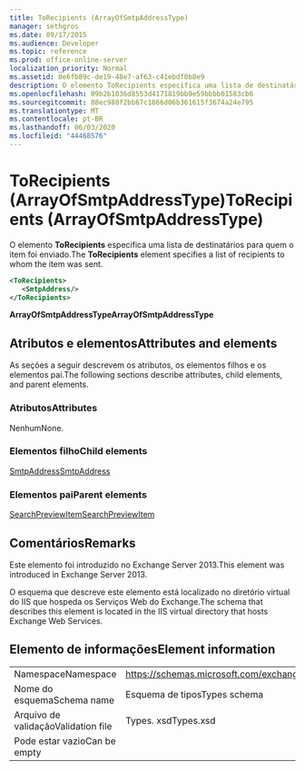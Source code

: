 ```yaml
---
title: ToRecipients (ArrayOfSmtpAddressType)
manager: sethgros
ms.date: 09/17/2015
ms.audience: Developer
ms.topic: reference
ms.prod: office-online-server
localization_priority: Normal
ms.assetid: 0e6fb89c-de19-48e7-af63-c41ebdf0b8e9
description: O elemento ToRecipients especifica uma lista de destinatários para quem o item foi enviado.
ms.openlocfilehash: 09b2b1036d8553d4171819bb9e59bbbb01583cb6
ms.sourcegitcommit: 88ec988f2bb67c1866d06b361615f3674a24e795
ms.translationtype: MT
ms.contentlocale: pt-BR
ms.lasthandoff: 06/03/2020
ms.locfileid: "44468576"
---
```

# <a name="torecipients-arrayofsmtpaddresstype"></a><span data-ttu-id="a25bd-103">ToRecipients (ArrayOfSmtpAddressType)</span><span class="sxs-lookup"><span data-stu-id="a25bd-103">ToRecipients (ArrayOfSmtpAddressType)</span></span>

<span data-ttu-id="a25bd-104">O elemento **ToRecipients** especifica uma lista de destinatários para quem o item foi enviado.</span><span class="sxs-lookup"><span data-stu-id="a25bd-104">The **ToRecipients** element specifies a list of recipients to whom the item was sent.</span></span> 
  
```XML
<ToRecipients>
   <SmtpAddress/>
</ToRecipients>
```

 <span data-ttu-id="a25bd-105">**ArrayOfSmtpAddressType**</span><span class="sxs-lookup"><span data-stu-id="a25bd-105">**ArrayOfSmtpAddressType**</span></span>
## <a name="attributes-and-elements"></a><span data-ttu-id="a25bd-106">Atributos e elementos</span><span class="sxs-lookup"><span data-stu-id="a25bd-106">Attributes and elements</span></span>

<span data-ttu-id="a25bd-107">As seções a seguir descrevem os atributos, os elementos filhos e os elementos pai.</span><span class="sxs-lookup"><span data-stu-id="a25bd-107">The following sections describe attributes, child elements, and parent elements.</span></span>
  
### <a name="attributes"></a><span data-ttu-id="a25bd-108">Atributos</span><span class="sxs-lookup"><span data-stu-id="a25bd-108">Attributes</span></span>

<span data-ttu-id="a25bd-109">Nenhum</span><span class="sxs-lookup"><span data-stu-id="a25bd-109">None.</span></span>
  
### <a name="child-elements"></a><span data-ttu-id="a25bd-110">Elementos filho</span><span class="sxs-lookup"><span data-stu-id="a25bd-110">Child elements</span></span>

[<span data-ttu-id="a25bd-111">SmtpAddress</span><span class="sxs-lookup"><span data-stu-id="a25bd-111">SmtpAddress</span></span>](smtpaddress.md)
  
### <a name="parent-elements"></a><span data-ttu-id="a25bd-112">Elementos pai</span><span class="sxs-lookup"><span data-stu-id="a25bd-112">Parent elements</span></span>

[<span data-ttu-id="a25bd-113">SearchPreviewItem</span><span class="sxs-lookup"><span data-stu-id="a25bd-113">SearchPreviewItem</span></span>](searchpreviewitem.md)
  
## <a name="remarks"></a><span data-ttu-id="a25bd-114">Comentários</span><span class="sxs-lookup"><span data-stu-id="a25bd-114">Remarks</span></span>

<span data-ttu-id="a25bd-115">Este elemento foi introduzido no Exchange Server 2013.</span><span class="sxs-lookup"><span data-stu-id="a25bd-115">This element was introduced in Exchange Server 2013.</span></span>
  
<span data-ttu-id="a25bd-116">O esquema que descreve este elemento está localizado no diretório virtual do IIS que hospeda os Serviços Web do Exchange.</span><span class="sxs-lookup"><span data-stu-id="a25bd-116">The schema that describes this element is located in the IIS virtual directory that hosts Exchange Web Services.</span></span>
  
## <a name="element-information"></a><span data-ttu-id="a25bd-117">Elemento de informações</span><span class="sxs-lookup"><span data-stu-id="a25bd-117">Element information</span></span>

|||
|:-----|:-----|
|<span data-ttu-id="a25bd-118">Namespace</span><span class="sxs-lookup"><span data-stu-id="a25bd-118">Namespace</span></span>  <br/> |https://schemas.microsoft.com/exchange/services/2006/types  <br/> |
|<span data-ttu-id="a25bd-119">Nome do esquema</span><span class="sxs-lookup"><span data-stu-id="a25bd-119">Schema name</span></span>  <br/> |<span data-ttu-id="a25bd-120">Esquema de tipos</span><span class="sxs-lookup"><span data-stu-id="a25bd-120">Types schema</span></span>  <br/> |
|<span data-ttu-id="a25bd-121">Arquivo de validação</span><span class="sxs-lookup"><span data-stu-id="a25bd-121">Validation file</span></span>  <br/> |<span data-ttu-id="a25bd-122">Types. xsd</span><span class="sxs-lookup"><span data-stu-id="a25bd-122">Types.xsd</span></span>  <br/> |
|<span data-ttu-id="a25bd-123">Pode estar vazio</span><span class="sxs-lookup"><span data-stu-id="a25bd-123">Can be empty</span></span>  <br/> ||
   

